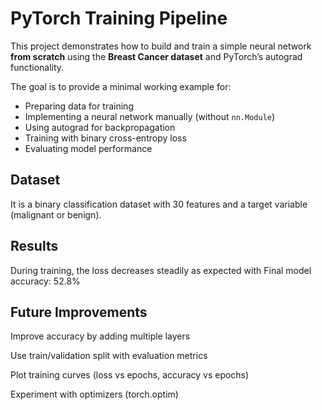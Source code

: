 # PyTorch Training Pipeline  

This project demonstrates how to build and train a simple neural network **from scratch** using the **Breast Cancer dataset** and PyTorch’s autograd functionality.  

The goal is to provide a minimal working example for:  
- Preparing data for training  
- Implementing a neural network manually (without `nn.Module`)  
- Using autograd for backpropagation  
- Training with binary cross-entropy loss  
- Evaluating model performance  


##  Dataset 
It is a binary classification dataset with 30 features and a target variable (malignant or benign).  

## Results
During training, the loss decreases steadily as expected with Final model accuracy: 52.8%

## Future Improvements

Improve accuracy by adding multiple layers

Use train/validation split with evaluation metrics

Plot training curves (loss vs epochs, accuracy vs epochs)

Experiment with optimizers (torch.optim)
